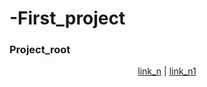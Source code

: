 # -First_project

### Project_root

<p align="center">
  <a href="Link">link_n</a> |
  <a href="Link_1">link_n1</a>
</p>
